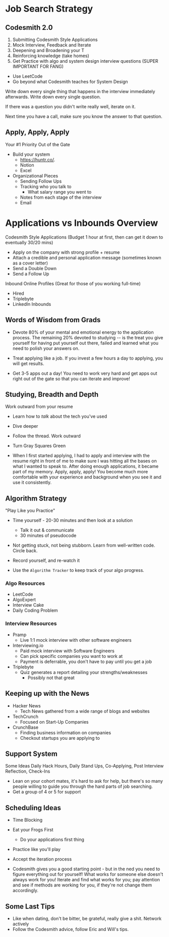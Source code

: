# Job Search Strategy

## Codesmith 2.0

1. Submitting Codesmith Style Applications
2. Mock Interview, Feedback and Iterate
3. Deepening and Broadening your T
4. Reinforcing knowledge (take homes)
5. Get Practice with algo and system design interview questions (SUPER IMPORTANT FOR FANG)
  - Use LeetCode
  - Go beyond what Codesmith teaches for System Design

Write down every single thing that happens in the interview immediately afterwards.
Write down every single question.

If there was a question you didn't write really well, iterate on it.

Next time you have a call, make sure you know the answer to that question.

## Apply, Apply, Apply

Your #1 Priority Out of the Gate

- Build your system
  - https://huntr.co/.
  - Notion
  - Excel
- Organizational Pieces
  - Sending Follow Ups
  - Tracking who you talk to
    - What salary range you went to
  - Notes from each stage of the interview
  - Email

# Applications vs Inbounds Overview

Codesmith Style Applications (Budget 1 hour at first, then can get it down to eventually 30/20 mins)
- Apply on the company with strong profile + resume
- Attach a credible and personal application message (sometimes known as a cover letter)
- Send a Double Down
- Send a Follow Up

Inbound Online Profiles (Great for those of you working full-time)
- Hired
- Triplebyte
- LinkedIn Inbounds

## Words of Wisdom from Grads

- Devote 80% of your mental and emotional energy to the application process. The remaining 20% devoted to studying -- is the treat you give yourself for having put yourself out there, failed and learned what you need to polish your answers on.

- Treat applying like a job. If you invest a few hours a day to applying, you will get results.

- Get 3-5 apps out a day! You need to work very hard and get apps out right out of the gate so that you can iterate and improve!

## Studying, Breadth and Depth

Work outward from your resume
- Learn how to *talk* about the tech you've used
- Dive deeper
- Follow the thread. Work outward
- Turn Gray Squares Green

- When I first started applying, I had to apply and interview with the resume right in front of me to make sure I was hitting all the bases on what I wanted to speak to. After doing enough applications, it became part of my memory. Apply, apply, apply! You become much more comfortable with your experience and background when you see it and use it consistently.

## Algorithm Strategy

"Play Like you Practice"
- Time yourself - 20-30 minutes and then look at a solution
  - Talk it out & communicate
  - 30 minutes of pseudocode
- Not getting stuck, not being stubborn. Learn from well-written code. Circle back.

- Record yourself, and re-watch it

- Use the `Algorithm Tracker` to keep track of your algo progress.

### Algo Resources

- LeetCode
- AlgoExpert
- Interview Cake
- Daily Coding Problem

### Interview Resources

- Pramp
  - Live 1:1 mock interview with other software engineers
- Interviewing.io
  - Paid mock interview with Software Engineers
  - Can pick specific companies you want to work at
  - Payment is deferrable, you don't have to pay until you get a job
- Triplebyte
  - Quiz generates a report detailing your strengths/weaknesses
    - Possibly not that great

## Keeping up with the News

- Hacker News
  - Tech News gathered from a wide range of blogs and websites
- TechCrunch
  - Focused on Start-Up Companies
- CrunchBase
  - Finding business information on companies
  - Checkout startups you are applying to

## Support System

Some Ideas
Daily Hack Hours, Daily Stand Ups, Co-Applying, Post Interview Reflection, Check-Ins

- Lean on your cohort mates, it's hard to ask for help, but there's so many people willing to guide you through the hard parts of job searching.
- Get a group of 4 or 5 for support

## Scheduling Ideas

- Time Blocking
- Eat your Frogs First
  - Do your applications first thing
- Practice like you'll play
- Accept the iteration process

- Codesmith gives you a good starting point - but in the ned you need to figure everything out for yourself! What works for someone else doesn't always work for you! Iterate and find what works for you; pay attention and see if methods are working for you, if they're not change them accordingly.

## Some Last Tips

- Like when dating, don't be bitter, be grateful, really give a shit. Network actively
- Follow the Codesmith advice, follow Eric and Will's tips.
